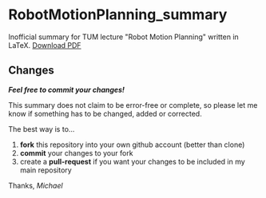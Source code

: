 # RobotMotionPlanning_summary
Inofficial summary for TUM lecture "Robot Motion Planning" written in LaTeX. [Download PDF](https://github.com/MichaelGrupp/RobotMotionPlanning_summary/raw/master/robot_motion_planning_summary.pdf) 

## Changes
***Feel free to commit your changes!***

This summary does not claim to be error-free or complete, so please let me know if something has to be changed, added or corrected.

The best way is to...

1. **fork** this repository into your own github account (better than clone)
2. **commit** your changes to your fork
3. create a **pull-request** if you want your changes to be included in my main repository

Thanks,
*Michael*
